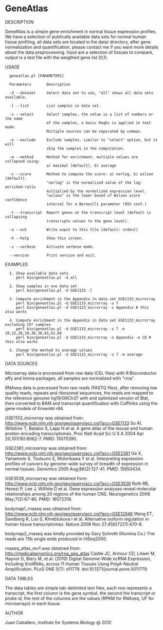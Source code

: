 GeneAtlas
=========

DESCRIPTION

GeneAtlas is a simple gene enrichment in normal tissue expression profiles.
We have a selection of publically available data sets for normal human tissue profiling, all data sets are located in the data/ directory, after gene normalization and quantification, please contact me if you want more details about the data preprocessing.
Input are a selection of tissues to compare, output is a text file with the 
weigthed gene list [0,1).

USAGE

      geneatlas.pl [PARAMETERS]
      
      Parameters       Description
      
      -d --dataset     Select data set to use, "all" shows all data sets available.
      
      -l --list        List samples in data set.
      
      -s --select      Select samples, the value is a list of numbers or the name 
                       of the samples, a basic RegEx is applied in text mode. 
                       Multiple sources can be separated by commas.
      
      -e --exclude     Exclude samples, similar to "select" option, but it will
                       skip the samples in the computation.
      
      -m --method      Method for enrichment, multiple values are collapsed using:
                       a) maximal [default], b) average

      -c --score       Method to compute the score: a) norlog, b) wilson [default].
                       "norlog" is the normalized value of the log-enriched-ratio
                       multiplied by the normalized expression level.
                       "wilson" is the lower bound of Wilson score confidence 
                       interval for a Bernoulli parameter (95% conf.)
      
      -t --transcript  Report genes at the transcript level (default is collapsing
                       transcripts values to the gene level).
      
      -o --out         Write ouput to this file [default: stdout]
      
      -h --help        Show this screen.
      
      -v --verbose     Activate verbose mode.
      
      --version        Print version and exit.

EXAMPLES

      1. Show available data sets
         perl bin/geneatlas.pl -d all
      
      2. Show samples in one data set
         perl bin/geneatlas.pl -d GSE1133 -l
      
      3. Compute enrichment in the Appendix in data set GSE1133_microrray
         perl bin/geneatlas.pl -d GSE1133_microrray -s 7
         perl bin/geneatlas.pl -d GSE1133_microrray -s Appendix # this also works
      
      4. Compute enrichment in the Appendix in data set GSE1133_microrray excluding CD* samples 
         perl bin/geneatlas.pl -d GSE1133_microrray -s 7 -e 10,15,20,29,36,38,43,61,66
         perl bin/geneatlas.pl -d GSE1133_microrray -s Appendix -e CD # this also works
      
      5. Change the method to average values
         perl bin/geneatlas.pl -d GSE1133_microrray -s 7 -m average

DATA SOURCES

Microarray data is processed from raw data (CEL files) with 
R:Bioconductor affy and limma packages, all samples are normalized
with "rma".

RNAseq data is precessed from raw reads (FASTQ files), after removing 
low quality reads, repeats and ribosomal sequences, the reads are mapped
to the reference genome hg19/GRCh37 with and optimized version of Blat, 
then converted to BAM and transcript quantification with Cufflinks using
the gene models of Ensembl r64.

_GSE1133_microrray_ was obtained from: 
http://www.ncbi.nlm.nih.gov/geo/query/acc.cgi?acc=GSE1133 
Su AI, Wiltshire T, Batalov S, Lapp H et al. A gene atlas of the mouse 
and human protein-encoding transcriptomes. Proc Natl Acad Sci U S A 2004
Apr 20;101(16):6062-7. PMID: 15075390.

*GSE2361_microarray* was obtained from:
http://www.ncbi.nlm.nih.gov/geo/query/acc.cgi?acc=GSE2361
Ge X, Yamamoto S, Tsutsumi S, Midorikawa Y et al. Interpreting expression
profiles of cancers by genome-wide survey of breadth of expression in 
normal tissues. Genomics 2005 Aug;86(2):127-41. PMID: 15950434.

GSE3526_microarray was obtained from: 
http://www.ncbi.nlm.nih.gov/geo/query/acc.cgi?acc=GSE3526 
Roth RB, Hevezi P, Lee J, Willhite D et al. Gene expression analyses 
reveal molecular relationships among 20 regions of the human CNS. 
Neurogenetics 2006 May;7(2):67-80. PMID: 16572319.

bodymap1_rnaseq was obtained from: 
http://www.ncbi.nlm.nih.gov/geo/query/acc.cgi?acc=GSE12946
Wang ET, Sandberg R, Luo S, Khrebtukova I et al. Alternative isoform 
regulation in human tissue transcriptomes. Nature 2008 
Nov 27;456(7221):470-6. 

bodymap2_rnaseq was kindly provided by Gary Schroth (Illumina Co.) 
The reads are 75b single ends produced in HiSeq2000.

rnaseq_atlas_rev1 was obtained from: 
http://medicalgenomics.org/rna_seq_atlas
Castle JC, Armour CD, Löwer M, Haynor D, Biery M, et al. (2010) Digital
Genome-Wide ncRNA Expression, Including SnoRNAs, across 11 Human Tissues
Using PolyA-Neutral Amplification. PLoS ONE 5(7): e11779. 
doi:10.1371/journal.pone.0011779.

DATA TABLES

The data tables are simple tab-delimited text files, each row represents
a transcript, the first column is the gene symbol, the second the transcript
or probe id, the rest of the columns are the values (RPKM for RNAseq, UF for
microarrays) in each tissue.

AUTHOR

Juan Caballero, Institute for Systems Biology @ 2012


